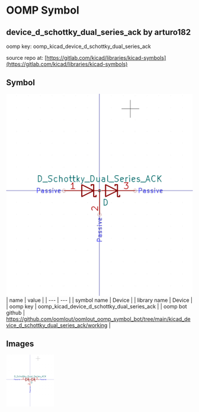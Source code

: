 # OOMP Symbol  
## device_d_schottky_dual_series_ack  by arturo182  
  
oomp key: oomp_kicad_device_d_schottky_dual_series_ack  
  
source repo at: [https://gitlab.com/kicad/libraries/kicad-symbols](https://gitlab.com/kicad/libraries/kicad-symbols)  
## Symbol  
  
[![working.png](working_600.png)](working.png)  
| name | value | 
| --- | --- | 
| symbol name | Device | 
| library name | Device | 
| oomp key | oomp_kicad_device_d_schottky_dual_series_ack | 
| oomp bot github | https://github.com/oomlout/oomlout_oomp_symbol_bot/tree/main/kicad_device_d_schottky_dual_series_ack/working | 
## Images  
  
[![working.png](working_140.png)](working.png)  
